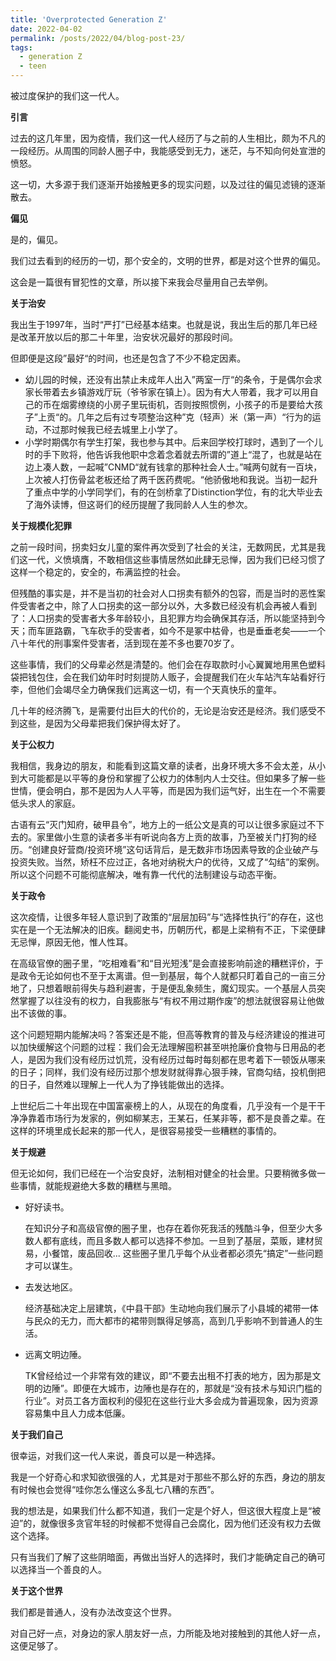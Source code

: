 ```yaml
---
title: 'Overprotected Generation Z'
date: 2022-04-02
permalink: /posts/2022/04/blog-post-23/
tags:
  - generation Z
  - teen
---
```


被过度保护的我们这一代人。





**引言**

过去的这几年里，因为疫情，我们这一代人经历了与之前的人生相比，颇为不凡的一段经历。从周围的同龄人圈子中，我能感受到无力，迷茫，与不知向何处宣泄的愤怒。

这一切，大多源于我们逐渐开始接触更多的现实问题，以及过往的偏见滤镜的逐渐散去。



**偏见**

是的，偏见。

我们过去看到的经历的一切，那个安全的，文明的世界，都是对这个世界的偏见。

这会是一篇很有冒犯性的文章，所以接下来我会尽量用自己去举例。



**关于治安**

我出生于1997年，当时“严打”已经基本结束。也就是说，我出生后的那几年已经是改革开放以后的那二十年里，治安状况最好的那段时间。

但即便是这段”最好“的时间，也还是包含了不少不稳定因素。

* 幼儿园的时候，还没有出禁止未成年人出入”两室一厅“的条令，于是偶尔会求家长带着去乡镇游戏厅玩（爷爷家在镇上）。因为有大人带着，我才可以用自己的币在烟雾缭绕的小房子里玩街机，否则按照惯例，小孩子的币是要给大孩子”上贡“的。几年之后有过专项整治这种”克（轻声）米（第一声）“行为的运动，不过那时候我已经去城里上小学了。
* 小学时期偶尔有学生打架，我也参与其中。后来回学校打球时，遇到了一个儿时的手下败将，他告诉我他职中念着念着就去所谓的”道上“混了，也就是站在边上凑人数，一起喊”CNMD“就有钱拿的那种社会人士。”喊两句就有一百块，上次被人打伤骨盆老板还给了两千医药费呢。“他骄傲地和我说。当初一起升了重点中学的小学同学们，有的在剑桥拿了Distinction学位，有的北大毕业去了海外读博，但这哥们的经历提醒了我同龄人人生的参次。



**关于规模化犯罪**

之前一段时间，拐卖妇女儿童的案件再次受到了社会的关注，无数网民，尤其是我们这一代，义愤填膺，不敢相信这些事情居然如此肆无忌惮，因为我们已经习惯了这样一个稳定的，安全的，布满监控的社会。

但残酷的事实是，并不是当初的社会对人口拐卖有额外的包容，而是当时的恶性案件受害者之中，除了人口拐卖的这一部分以外，大多数已经没有机会再被人看到了：人口拐卖的受害者大多年龄较小，且犯罪方均会确保其存活，所以能坚持到今天；而车匪路霸，飞车砍手的受害者，如今不是冢中枯骨，也是垂垂老矣——一个八十年代的刑事案件受害者，活到现在差不多也要70岁了。

这些事情，我们的父母辈必然是清楚的。他们会在存取款时小心翼翼地用黑色塑料袋把钱包住，会在我们幼年时时刻提防人贩子，会提醒我们在火车站汽车站看好行李，但他们会竭尽全力确保我们远离这一切，有一个天真快乐的童年。

几十年的经济腾飞，是需要付出巨大的代价的，无论是治安还是经济。我们感受不到这些，是因为父母辈把我们保护得太好了。



**关于公权力**

我相信，我身边的朋友，和能看到这篇文章的读者，出身环境大多不会太差，从小到大可能都是以平等的身份和掌握了公权力的体制内人士交往。但如果多了解一些世情，便会明白，那不是因为人人平等，而是因为我们运气好，出生在一个不需要低头求人的家庭。

古语有云“灭门知府，破甲县令”，地方上的一纸公文是真的可以让很多家庭过不下去的。家里做小生意的读者多半有听说向各方上贡的故事，乃至被关门打狗的经历。“创建良好营商/投资环境”这句话背后，是无数非市场因素导致的企业破产与投资失败。当然，矫枉不应过正，各地对纳税大户的优待，又成了“勾结”的案例。所以这个问题不可能彻底解决，唯有靠一代代的法制建设与动态平衡。



**关于政令**

这次疫情，让很多年轻人意识到了政策的“层层加码”与“选择性执行”的存在，这也实在是一个无法解决的旧疾。翻阅史书，历朝历代，都是上梁稍有不正，下梁便肆无忌惮，原因无他，惟人性耳。

在高级官僚的圈子里，“吃相难看”和“目光短浅”是会直接影响前途的糟糕评价，于是政令无论如何也不至于太离谱。但一到基层，每个人就都只盯着自己的一亩三分地了，只想着眼前得失与趋利避害，于是便乱象频生，魔幻现实。一个基层人员突然掌握了以往没有的权力，自我膨胀与“有权不用过期作废”的想法就很容易让他做出不该做的事。

这个问题短期内能解决吗？答案还是不能，但高等教育的普及与经济建设的推进可以加快缓解这个问题的过程：我们会无法理解囤积甚至哄抢廉价食物与日用品的老人，是因为我们没有经历过饥荒，没有经历过每时每刻都在思考着下一顿饭从哪来的日子；同样，我们没有经历过那个想发财就得靠心狠手辣，官商勾结，投机倒把的日子，自然难以理解上一代人为了挣钱能做出的选择。

上世纪后二十年出现在中国富豪榜上的人，从现在的角度看，几乎没有一个是干干净净靠着市场行为发家的，例如柳某志，王某石，任某非等，都不是良善之辈。在这样的环境里成长起来的那一代人，是很容易接受一些糟糕的事情的。



**关于规避**

但无论如何，我们已经在一个治安良好，法制相对健全的社会里。只要稍微多做一些事情，就能规避绝大多数的糟糕与黑暗。

* 好好读书。

  在知识分子和高级官僚的圈子里，也存在着你死我活的残酷斗争，但至少大多数人都有底线，而且多数人都可以选择不参加。一旦到了基层，菜贩，建材贸易，小餐馆，废品回收... 这些圈子里几乎每个从业者都必须先“搞定”一些问题才可以谋生。

* 去发达地区。

  经济基础决定上层建筑，《中县干部》生动地向我们展示了小县城的裙带一体与民众的无力，而大都市的裙带则飘得足够高，高到几乎影响不到普通人的生活。

* 远离文明边陲。

  TK曾经给过一个非常有效的建议，即“不要去出租不打表的地方，因为那是文明的边陲”。即便在大城市，边陲也是存在的，那就是“没有技术与知识门槛的行业”。对员工各方面权利的侵犯在这些行业大多会成为普遍现象，因为资源容易集中且人力成本低廉。



**关于我们自己**

很幸运，对我们这一代人来说，善良可以是一种选择。

我是一个好奇心和求知欲很强的人，尤其是对于那些不那么好的东西，身边的朋友有时候也会觉得“哇你怎么懂这么多乱七八糟的东西”。

我的想法是，如果我们什么都不知道，我们一定是个好人，但这很大程度上是“被迫”的，就像很多贪官年轻的时候都不觉得自己会腐化，因为他们还没有权力去做这个选择。

只有当我们了解了这些阴暗面，再做出当好人的选择时，我们才能确定自己的确可以选择当一个善良的人。



**关于这个世界**

我们都是普通人，没有办法改变这个世界。

对自己好一点，对身边的家人朋友好一点，力所能及地对接触到的其他人好一点，这便足够了。